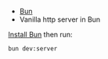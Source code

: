 - [Bun](https://bun.sh)
- Vanilla http server in Bun

[Install Bun](https://bun.sh/docs/installation) then run:

```sh
bun dev:server
```
